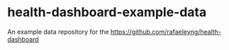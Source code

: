 # health-dashboard-example-data
An example data repository for the https://github.com/rafaeleyng/health-dashboard
